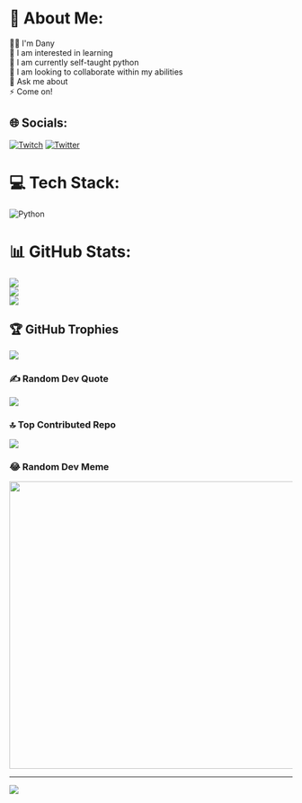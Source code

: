 # 💫 About Me:
🙋‍♂ I'm Dany<br>👀 I am interested in learning<br>🌱 I am currently self-taught python<br>👯 I am looking to collaborate within my abilities<br>💬 Ask me about<br>⚡ Come on!


## 🌐 Socials:
[![Twitch](https://img.shields.io/badge/Twitch-%239146FF.svg?logo=Twitch&logoColor=white)](https://twitch.tv/DanyRJ) [![Twitter](https://img.shields.io/badge/Twitter-%231DA1F2.svg?logo=Twitter&logoColor=white)](https://twitter.com/DanyRJ_) 

# 💻 Tech Stack:
![Python](https://img.shields.io/badge/python-3670A0?style=flat&logo=python&logoColor=ffdd54)
# 📊 GitHub Stats:
![](https://github-readme-stats.vercel.app/api?username=DanyRJ&theme=algolia&hide_border=true&include_all_commits=false&count_private=false)<br/>
![](https://github-readme-streak-stats.herokuapp.com/?user=DanyRJ&theme=algolia&hide_border=true)<br/>
![](https://github-readme-stats.vercel.app/api/top-langs/?username=DanyRJ&theme=algolia&hide_border=true&include_all_commits=false&count_private=false&layout=compact)

## 🏆 GitHub Trophies
![](https://github-profile-trophy.vercel.app/?username=DanyRJ&theme=gitdimmed&no-frame=true&no-bg=false&margin-w=4)

### ✍️ Random Dev Quote
![](https://quotes-github-readme.vercel.app/api?type=horizontal&theme=radical)

### 🔝 Top Contributed Repo
![](https://github-contributor-stats.vercel.app/api?username=DanyRJ&limit=5&theme=algolia&combine_all_yearly_contributions=true)

### 😂 Random Dev Meme
<img src="https://rm.up.railway.app/" width="512px"/>

---
[![](https://visitcount.itsvg.in/api?id=DanyRJ&icon=5&color=9)](https://visitcount.itsvg.in)

<!-- Proudly created with GPRM ( https://gprm.itsvg.in ) -->
